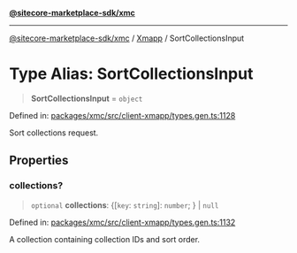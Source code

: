 [**@sitecore-marketplace-sdk/xmc**](../../../../README.md)

***

[@sitecore-marketplace-sdk/xmc](../../../../README.md) / [Xmapp](../README.md) / SortCollectionsInput

# Type Alias: SortCollectionsInput

> **SortCollectionsInput** = `object`

Defined in: [packages/xmc/src/client-xmapp/types.gen.ts:1128](https://github.com/Sitecore/marketplace-sdk/blob/main/packages/xmc/src/client-xmapp/types.gen.ts#L1128)

Sort collections request.

## Properties

### collections?

> `optional` **collections**: \{[`key`: `string`]: `number`; \} \| `null`

Defined in: [packages/xmc/src/client-xmapp/types.gen.ts:1132](https://github.com/Sitecore/marketplace-sdk/blob/main/packages/xmc/src/client-xmapp/types.gen.ts#L1132)

A collection containing collection IDs and sort order.

